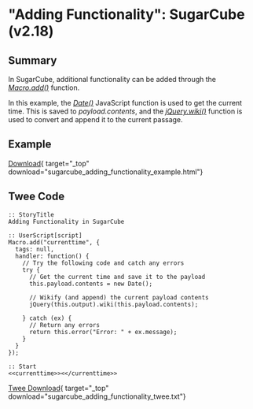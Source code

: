 # "Adding Functionality": SugarCube (v2.18)

## Summary

In SugarCube, additional functionality can be added through the *[Macro.add()](http://www.motoslave.net/sugarcube/2/docs/api-macro.html#macro-api)* function.

In this example, the *[Date()](https://developer.mozilla.org/en-US/docs/Web/JavaScript/Reference/Global_Objects/Date)* JavaScript function is used to get the current time. This is saved to *payload.contents*, and the *[jQuery.wiki()](http://www.motoslave.net/sugarcube/2/docs/object-methods.html#jquery-jqueryprotowiki)* function is used to convert and append it to the current passage.

## Example

[Download](sugarcube_adding_functionality_example.html){ target="_top" download="sugarcube_adding_functionality_example.html"}

## Twee Code

```twee
:: StoryTitle
Adding Functionality in SugarCube

:: UserScript[script]
Macro.add("currenttime", {
  tags: null,
  handler: function() {
    // Try the following code and catch any errors
    try {
      // Get the current time and save it to the payload
      this.payload.contents = new Date();

      // Wikify (and append) the current payload contents
      jQuery(this.output).wiki(this.payload.contents);

    } catch (ex) {
      // Return any errors
      return this.error("Error: " + ex.message);
    }
  }
});

:: Start
<<currenttime>><</currenttime>>

```

[Twee Download](sugarcube_adding_functionality_twee.txt){ target="_top" download="sugarcube_adding_functionality_twee.txt"}
